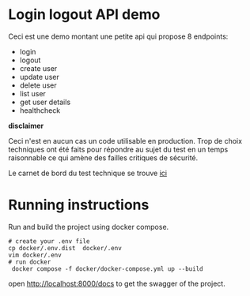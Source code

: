 # Login logout API demo

Ceci est une demo montant une petite api qui propose 8 endpoints:
- login
- logout
- create user
- update user
- delete user
- list user
- get user details
- healthcheck


**disclaimer**

Ceci n'est en aucun cas un code utilisable en 
production. Trop de choix techniques ont été 
faits pour répondre au sujet du test en un 
temps raisonnable ce qui amène des failles 
critiques de sécurité.

Le carnet de bord du test technique se trouve [ici](docs/01-discovery.md)

# Running instructions

Run and build the project using docker compose.

```shell
# create your .env file
cp docker/.env.dist  docker/.env
vim docker/.env
# run docker
 docker compose -f docker/docker-compose.yml up --build
```

open [http://localhost:8000/docs](http://localhost:8000/docs)
to get the swagger of the project.
